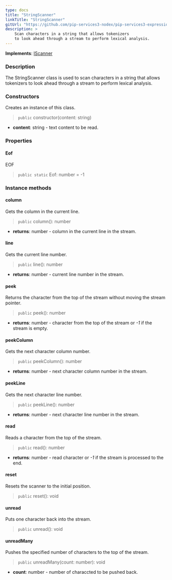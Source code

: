 ```yaml
---
type: docs
title: "StringScanner"
linkTitle: "StringScanner"
gitUrl: "https://github.com/pip-services3-nodex/pip-services3-expressions-nodex"
description: > 
    Scan characters in a string that allows tokenizers
    to look ahead through a stream to perform lexical analysis.
---
```


**Implements**: [IScanner](../iscanner)

### Description

The StringScanner class is used to scan characters in a string that allows tokenizers to look ahead through a stream to perform lexical analysis.

### Constructors
Creates an instance of this class.

> `public` constructor(content: string)

- **content**: string - text content to be read.


### Properties

#### Eof
EOF
> `public static` Eof: number = -1

### Instance methods

#### column
Gets the column in the current line.

> `public` column(): number

- **returns**: number - column in the current line in the stream.

#### line
Gets the current line number.

> `public` line(): number

- **returns**: number - current line number in the stream.


#### peek
Returns the character from the top of the stream without moving the stream pointer.

> `public` peek(): number

- **returns**: number - character from the top of the stream or *-1* if the stream is empty.


#### peekColumn
Gets the next character column number.

> `public` peekColumn(): number

- **returns**: number - next character column number in the stream.


#### peekLine
Gets the next character line number.

> `public` peekLine(): number

- **returns**: number - next character line number in the stream.

#### read
Reads a character from the top of the stream.

> `public` read(): number

- **returns**: number - read character or *-1* if the stream is processed to the end.

#### reset
Resets the scanner to the initial position.

> `public` reset(): void 


#### unread
Puts one character back into the stream.

> `public` unread(): void 

#### unreadMany
Pushes the specified number of characters to the top of the stream.
> `public` unreadMany(count: number): void

- **count**: number - number of characcted to be pushed back.
